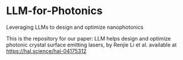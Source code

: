 # LLM-for-Photonics
Leveraging LLMs to design and optimize nanophotonics

This is the repository for our paper: LLM helps design and optimize photonic crystal
surface emitting lasers, by Renjie Li et al. available at https://hal.science/hal-04175312


